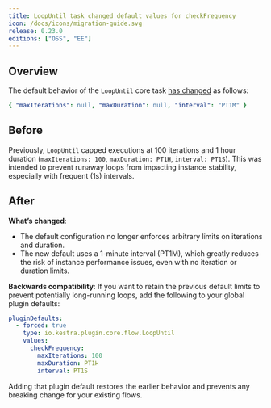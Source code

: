 ```yaml
---
title: LoopUntil task changed default values for checkFrequency
icon: /docs/icons/migration-guide.svg
release: 0.23.0
editions: ["OSS", "EE"]
---
```



## Overview

The default behavior of the `LoopUntil` core task [has changed](https://github.com/kestra-io/kestra/issues/9152#issuecomment-2929847060) as follows:

```yaml
{ "maxIterations": null, "maxDuration": null, "interval": "PT1M" }
```

## Before

Previously, `LoopUntil` capped executions at 100 iterations and 1 hour duration (`maxIterations: 100`, `maxDuration: PT1H`, `interval: PT1S`). This was intended to prevent runaway loops from impacting instance stability, especially with frequent (1s) intervals.

## After

**What’s changed**:
- The default configuration no longer enforces arbitrary limits on iterations and duration.
- The new default uses a 1-minute interval (PT1M), which greatly reduces the risk of instance performance issues, even with no iteration or duration limits.

**Backwards compatibility**: If you want to retain the previous default limits to prevent potentially long-running loops, add the following to your global plugin defaults:

```yaml
pluginDefaults:
  - forced: true
    type: io.kestra.plugin.core.flow.LoopUntil
    values:
      checkFrequency:
        maxIterations: 100
        maxDuration: PT1H
        interval: PT1S
```

Adding that plugin default restores the earlier behavior and prevents any breaking change for your existing flows.
